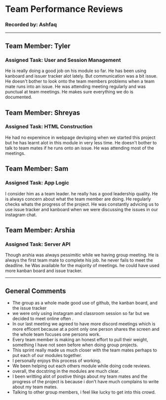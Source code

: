 # Team Performance Reviews
### Recorded by: Ashfaq 



----
## Team Member: Tyler
### Assigned Task: User and Session Management
He is really doing a good job on his module so far. 
He has been using kanboard and issuer tracker alot lately. 
But communication was a bit issue. 
He doesn't bother to look onto the team members problems when a team mate  runs into an issue.
He was attending meeting regularly and was punctual at team meetings.
He makes sure everything we do is documented.


## Team Member: Shreyas
### Assigned Task: HTML Construction
He had no expereince in webpage devloping when we started this project but he  has learnt alot in this module in very less time.
He doesn't bother to talk to team mates if he runs onto an issue. He was attending most of the meetings.


## Team Member: Sam
### Assigned Task: App Logic
I consider him as a team leader. he really has a good leadership quality.
He is always concern about what the team member are doing.
He regularly checks whats the progress of the project.
He was constantly advicing us to use issue tracker and kanboard when we were discussing the issues in our instagram chat.

## Team Member: Arshia
### Assigned Task: Server API
Though arshia was always pessimitic while we having group meeting. He is always the first team mate to complete his job.
he never fails to meet the deadline.
he Was available for the majority of meetings.
he could have used more  kanban board and issue tracker.

---
## General Comments
 - The group as a whole made good use of github, the kanban board, and the issue tracker
 - we were only using instagram and classroom session so far but we decided to meet online often .
 - In our last meeting we agreed to have more discord meetings which is more efficent
  because at a point only one person shares the screen and  the whole team focuses one persons work.
 - Every team member is making an honest effort to pull their weight, something I have not seen before when doing group projects.
 - This sprint really made us much closer with the team mates perhaps to put each of our modules together.
 - I personally enjoys this process of working.
 - We been helping out each others module while doing code reviews.
 - overall, the docstring in the modules are much clear.
 - I been writting alot of postive things about my team mates and the progress of the project is because i don't have much complains to write about my team mates.
 - Talking to other group members, i feel like  lucky to get into this crowd.



